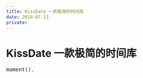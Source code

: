 ```yaml
---
title: KissDate 一款极简的时间库
date: 2019-07-13
private:
---
```

# KissDate 一款极简的时间库
<div id="moment">
<code></code>
<pre id="momentjs">
moment().
</pre>
</div>
<script src="https://cdn.bootcss.com/moment.js/2.24.0/moment.min.js"></script>
<script>
console.log(2)
setInterval(()=>{$('#moment h2').innerHTML=moment().format();},1000)
</script>


